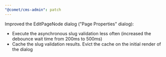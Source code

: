 ```yaml
---
"@comet/cms-admin": patch
---
```


Improved the EditPageNode dialog ("Page Properties" dialog):

- Execute the asynchronous slug validation less often (increased the debounce wait time from 200ms to 500ms)
- Cache the slug validation results. Evict the cache on the initial render of the dialog
